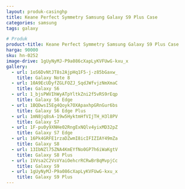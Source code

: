 ```yaml
---
layout: produk-casinghp
title: Keane Perfect Symmetry Samsung Galaxy S9 Plus Case
categories: samsung
tags: galaxy

# Produk
product-title: Keane Perfect Symmetry Samsung Galaxy S9 Plus Case
harga: 90000
sku: hn-0252
image-drive: 1gUyNyMJ-P9a086cXapLyKVFUwG-kxu_x
gallery:
  - url: 1oS6DvNtJT8s2AjpHq1F5-j-z85bGaxw_
    title: Galaxy Note 8
  - url: 10A9EcUDyfZGLFOZJ_SqdJWfvjzNmXmaC
    title: Galaxy S6
  - url: 1_bjsPWVIhWyATpYltkZni2f5vRS9rEqp
    title: Galaxy S6 Edge
  - url: 1BQDwsI5Eg4Qoyk7OXApaxhpGRnGur6bs
    title: Galaxy S6 Edge Plus
  - url: 1mN8jq8sA-19w5HyktmHfVIjTH_H3l8PV
    title: Galaxy S7
  - url: 1F-pu0y9XNHe02RngExNQlv4yixMD32pZ
    title: Galaxy S7 Edge
  - url: 16Pk4GRFE1rzaDZwmI8icIFIZIAY49mZa
    title: Galaxy S8
  - url: 13IbNZl75ZNA4KmEYfNo0GP7h6iWaKgtV
    title: Galaxy S8 Plus
  - url: 1VVsa2C2VsVYaiOehcrRCRwBrBqMvpjCc
    title: Galaxy S9
  - url: 1gUyNyMJ-P9a086cXapLyKVFUwG-kxu_x
    title: Galaxy S9 Plus
---
```


